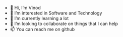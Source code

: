 - 👋 Hi, I’m Vinod
- 👀 I’m interested in Software and Technology
- 🌱 I’m currently learning a lot
- 💞️ I’m looking to collaborate on things that I can help
- 📫 You can reach me on github 

<!---
vappukuttan/vappukuttan is a ✨ special ✨ repository because its `README.md` (this file) appears on your GitHub profile.
You can click the Preview link to take a look at your changes.
--->
